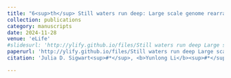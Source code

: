 ```yaml
---
title: "6<sup>th</sup> Still waters run deep: Large scale genome rearrangements in the evolution of morphologically conservative Polyplacophora"
collection: publications
category: manuscripts
date: 2024-11-28
venue: 'eLife'
#slidesurl: 'http://ylify.github.io/files/Still waters run deep Large scale genome rearrangements in the evolution of morphologically conservative Polyplacophora.pdf'
paperurl: 'http://ylify.github.io/files/Still waters run deep Large scale genome rearrangements in the evolution of morphologically conservative Polyplacophora.pdf'
citation: 'Julia D. Sigwart<sup>#*</sup>, <b>Yunlong Li</b><sup>#*</sup>, Zeyuan Chen, Katarzyna Vončina, Jin Sun<sup>*</sup>. (2024). &quot;Still waters run deep: Large scale genome rearrangements in the evolution of morphologically conservative Polyplacophora&quot; <i>eLife</i>. 13:RP102542. doi: 10.7554/eLife.102542.1'

---
```

